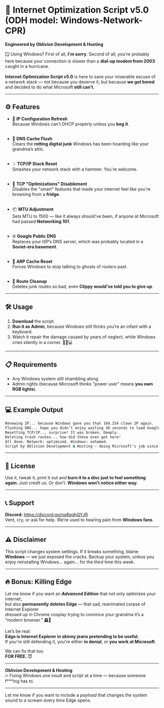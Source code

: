 # 🚀 Internet Optimization Script v5.0  (ODH model: Windows-Network-CPR)
**Engineered by Oblivion Development & Hosting**  

🪟 Using Windows? First of all, **I'm sorry**. Second of all, you're probably here because your connection is slower than a **dial-up modem from 2003** caught in a hurricane.  <br><br>
**Internet Optimization Script v5.0** is here to save your miserable excuse of a network stack — not because you deserve it, but because **we got bored** and decided to do what Microsoft **still can't**.

***

## ⚙️ Features

- 🔁 **IP Configuration Refresh**  
  Because Windows can’t DHCP properly unless you **beg it**.<br><br>

- 🧹 **DNS Cache Flush**  
  Clears the **rotting digital junk** Windows has been hoarding like your grandma’s attic.<br><br>

- 💥 **TCP/IP Stack Reset**  
  Smashes your network stack with a hammer. You're welcome.<br><br>

- 🚫 **TCP "Optimizations" Disablement**  
  Disables the "smart" features that made your internet feel like you're browsing from a **fridge**.<br><br>

- 📦 **MTU Adjustment**  
  Sets MTU to 1500 — like it always should’ve been, if anyone at Microsoft had passed **Networking 101**.<br><br>

- 🌐 **Google Public DNS**  
  Replaces your ISP’s DNS server, which was probably located in a **Soviet-era basement**.<br><br>

- 🧠 **ARP Cache Reset**  
  Forces Windows to stop talking to ghosts of routers past.<br><br>

- 🧭 **Route Cleanup**  
  Deletes junk routes so bad, even **Clippy would’ve told you to give up**.

***

## 🛠️ Usage

1. **Download** the script.  
2. **Run it as Admin**, because Windows still thinks you’re an infant with a keyboard.  
3. Watch it repair the damage caused by years of neglect, while Windows cries silently in a corner. 🧎‍♂️💻

***

## 📋 Requirements

- Any Windows system still shambling along.  
- Admin rights (because Microsoft thinks "power user" means **you own RGB lights**).

***

## 💻 Example Output

```bash
Renewing IP... because Windows gave you that 169.254 clown IP again.
Flushing DNS... hope you didn’t enjoy waiting 30 seconds to load Google.
Resetting TCP/IP... surprise! It was broken. Deeply.
Deleting trash routes... how did these even get here?
All done. Network: optimized. Windows: ashamed.
Script by Oblivion Development & Hosting — doing Microsoft’s job since always.
```

***

## 📜 License

Use it, tweak it, print it out and **burn it to a disc just to feel something again**. Just credit us. Or don’t. **Windows won’t notice either way.**

***

## 📞 Support

**Discord:** https://discord.gg/na8gqhQYJR  
Vent, cry, or ask for help. We’re used to hearing pain from **Windows fans**.

***

## ⚠️ Disclaimer

This script changes system settings. If it breaks something, blame **Windows** — we just exposed the cracks. Backup your system, unless you enjoy reinstalling Windows... again... for the third time this week.

***

## 🔥 Bonus: Killing Edge

Let me know if you want an **_Advanced Edition_** that not only optimizes your internet,  
but also **permanently deletes Edge** — that sad, reanimated corpse of Internet Explorer  
dressed up in Chrome cosplay trying to convince your grandma it’s a “modern browser.” 🪦👻

Let’s be real:  
**Edge is Internet Explorer in skinny jeans pretending to be useful.**  
If you're still defending it, you're either **in denial**, or **you work at Microsoft**.

We can fix that too.  
**FOR FREE.** 😈

***

**Oblivion Development & Hosting**  
🔥 Fixing Windows one insult and script at a time — because someone f***ing has to.

--- 

Let me know if you want to include a *payload* that changes the system sound to a scream every time Edge opens.
